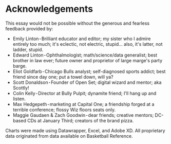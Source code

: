 # Acknowledgements
This essay would not be possible without the generous and fearless feedback provided by:
* Emily Linton - Brilliant educator and editor; my sister who I admire entirely too much; it's eclectic, not electric, stupid… also, it's latter, not ladder, stupid.
* Edward Linton - Ophthalmologist; math/science/data generalist; best brother in law ever; future owner and proprietor of large marge's party barge.
* Eliot Goldfarb - Chicago Bulls analyst; self-diagnosed sports addict; best friend since day one; put a towel down, will ya?
* Scott Donaldson - Founder of Open Set; digital wizard and mentor; aka Scottly!
* Colin Kelly - Director at Bully Pulpit; dynamite friend; I'll hang up and listen.
* Max Hedgepeth - marketing at Capital One; a friendship forged at a terrible conference; flossy Wiz floors seats only.
* Maggie Gaudaen & Zach Goodwin - dear friends; creative mentors; DC-based CDs at January Third; creators of the brand pizza.

Charts were made using Datawrapper, Excel, and Adobe XD. All proprietary data originated from data available on Basketball Reference.

